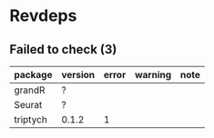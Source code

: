 # Revdeps

## Failed to check (3)

|package  |version |error |warning |note |
|:--------|:-------|:-----|:-------|:----|
|grandR   |?       |      |        |     |
|Seurat   |?       |      |        |     |
|triptych |0.1.2   |1     |        |     |

